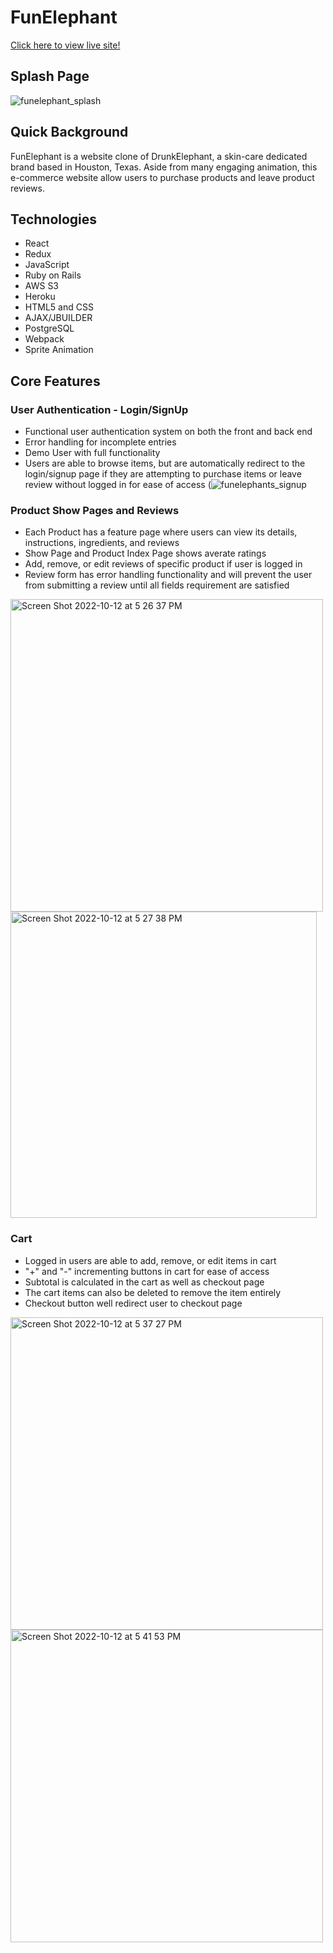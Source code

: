 # FunElephant

[Click here to view live site!](https://funelephant.herokuapp.com/)

## Splash Page

![funelephant_splash](https://user-images.githubusercontent.com/107105296/195471403-3e7f0347-4504-409c-93c0-3f38dbb7b6ce.gif)


## Quick Background

FunElephant is a website clone of DrunkElephant, a skin-care dedicated brand based in Houston, Texas. Aside from many engaging animation, this e-commerce website allow users to purchase products and leave product reviews. 

## Technologies

* React
* Redux
* JavaScript
* Ruby on Rails
* AWS S3
* Heroku
* HTML5 and CSS
* AJAX/JBUILDER
* PostgreSQL
* Webpack
* Sprite Animation 

## Core Features

### User Authentication - Login/SignUp

* Functional user authentication system on both the front and back end
* Error handling for incomplete entries
* Demo User with full functionality
* Users are able to browse items, but are automatically redirect to the login/signup page if they are attempting to purchase items or leave review without logged in for ease of access
(![funelephants_signup](https://user-images.githubusercontent.com/107105296/195470302-81ba5d9a-b014-4736-8103-17d2e7d4ce1e.gif)

### Product Show Pages and Reviews
* Each Product has a feature page where users can view its details, instructions, ingredients, and reviews
* Show Page and Product Index Page shows averate ratings
* Add, remove, or edit reviews of specific product if user is logged in
* Review form has error handling functionality and will prevent the user from submitting a review until all fields requirement are satisfied

<img width="500" alt="Screen Shot 2022-10-12 at 5 26 37 PM" src="https://user-images.githubusercontent.com/107105296/195471767-79401f6c-2fe6-42a3-8851-1e3bbdcac4cf.png"> <img width="490" alt="Screen Shot 2022-10-12 at 5 27 38 PM" src="https://user-images.githubusercontent.com/107105296/195471781-a266537d-9a24-4352-b209-56a6b678c73b.png">

### Cart

* Logged in users are able to add, remove, or edit items in cart
* "+" and "-" incrementing buttons in cart for ease of access 
* Subtotal is calculated in the cart as well as checkout page
* The cart items can also be deleted to remove the item entirely
* Checkout button well redirect user to checkout page 

<img width="500" alt="Screen Shot 2022-10-12 at 5 37 27 PM" src="https://user-images.githubusercontent.com/107105296/195472903-965aaf52-6a0b-4e9e-9246-0ae0aec0e93e.png"> <img width="500" alt="Screen Shot 2022-10-12 at 5 41 53 PM" src="https://user-images.githubusercontent.com/107105296/195473048-6ec7e06a-a317-491a-9b11-1b56edc326fc.png">







